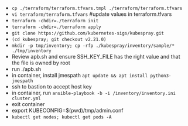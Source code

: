 - `cp ./terraform/terraform.tfvars.tmpl ./terraform/terraform.tfvars`
- `vi terraform/terraform.tfvars`   #update values in terraform.tfvars
- `terraform -chdir=./terraform init`
- `terraform -chdir=./terraform apply`
- `git clone https://github.com/kubernetes-sigs/kubespray.git`
- `(cd kubespray; git checkout v2.21.0)`
- `mkdir -p tmp/inventory; cp -rfp ./kubespray/inventory/sample/* ./tmp/inventory`
- Review apb.sh and ensure SSH_KEY_FILE has the right value and that the file is owned by root
- run ./apb.sh
- in container, install jmespath `apt update && apt install python3-jmespath`
- ssh to bastion to accept host key
- in container, run `ansible-playbook -b -i /inventory/inventory.ini cluster.yml`
- exit container
- export KUBECONFIG=$(pwd)/tmp/admin.conf
- `kubectl get nodes; kubectl get pods -A`